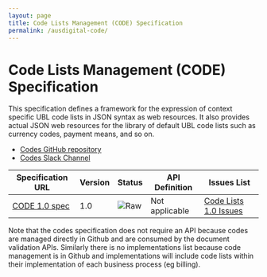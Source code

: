 ```yaml
---
layout: page
title: Code Lists Management (CODE) Specification
permalink: /ausdigital-code/
---
```


# Code Lists Management (CODE) Specification

This specification defines a framework for the expression of context specific UBL code lists in JSON syntax as web resources. It also provides actual JSON web resources for the library of default UBL code lists such as currency codes, payment means, and so on.
 
 * [Codes GitHub repository](https://github.com/ausdigital/ausdigital-code)
 * [Codes Slack Channel](https://ausdigital.slack.com/messages/spec-code/)


| Specification URL | Version | Status | API Definition | Issues List |
| ----------------- | ------  | ------ | -------------- |  -------- |
| [CODE 1.0 spec](http://ausdigital.org/specs/ausdigital-code/1.0) | 1.0 | ![Raw](http://rfc.unprotocols.org/spec:2/COSS/raw.svg) |Not applicable |  [Code Lists 1.0 Issues](https://github.com/ausdigital/ausdigital-code/issues)  |

Note that the codes specification does not require an API because codes are managed directly in Github and are consumed by the document validation APIs.  Similarly there is no implementations list because code management is in Github and implementations will include code lists within their implementation of each business process (eg billing).
